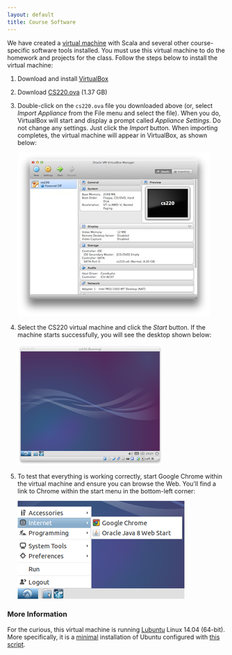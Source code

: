 ```yaml
---
layout: default
title: Course Software
---
```


We have created a [virtual machine] with Scala and several other course-specific
software tools installed. You must use this virtual machine to do the homework
and projects for the class. Follow the steps below to install the virtual
machine:

1. Download and install [VirtualBox]

2. Download [CS220.ova] (1.37 GB)

3. Double-click on the `cs220.ova` file you downloaded above (or, select
   *Import Appliance* from the File menu and select the file). When you do,
   VirtualBox will start and display a prompt called *Appliance Settings*.
   Do not change any settings. Just click the *Import* button. When importing
   completes, the virtual machine will appear in VirtualBox, as shown below:

   <img src="virtualbox.png">

4. Select the CS220 virtual machine and click the *Start* button. If the
   machine starts successfully, you will see the desktop shown below:

   <img src="vm-desktop.png">

5. To test that everything is working correctly, start Google Chrome within
   the virtual machine and ensure you can browse the Web. You'll find a link
   to Chrome within the start menu in the bottom-left corner:

   <img src="vm-google-chrome.png">

### More Information

For the curious, this virtual machine is running [Lubuntu] Linux 14.04 (64-bit).
More specifically, it is a [minimal] installation of Ubuntu configured
with [this script].

[virtual machine]: http://en.wikipedia.org/wiki/Virtual_machine
[VirtualBox]: https://www.virtualbox.org/wiki/Downloads
[CS220.ova]: http://storage.googleapis.com/arjun-umass-disks/cs220.ova
[Lubuntu]: http://lubuntu.net
[minimal]: https://help.ubuntu.com/community/Installation/MinimalCD
[this script]: https://github.com/cmpsci220/support-code/blob/master/virtual-machine/setup.sh